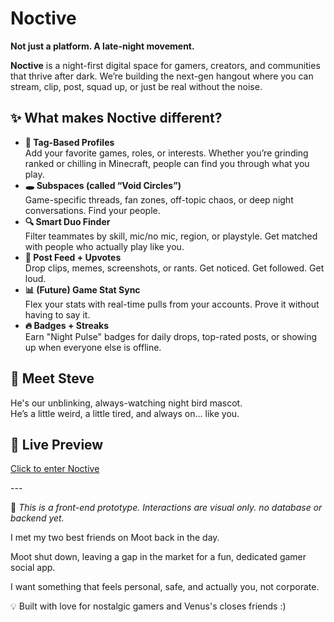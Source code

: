 <h1>Noctive</h1>
<p><strong>Not just a platform. A late-night movement.</strong></p>
<p><strong>Noctive</strong> is a night-first digital space for gamers, creators, and communities that thrive after dark.
We’re building the next-gen hangout where you can stream, clip, post, squad up, or just be real without the noise.</p>

<h2>✨ What makes Noctive different?</h2>
<ul>
  <li><strong>🧿 Tag-Based Profiles</strong><br>
  Add your favorite games, roles, or interests. Whether you’re grinding ranked or chilling in Minecraft, people can find you through what you play.</li>

  <li><strong>🕳️ Subspaces (called “Void Circles”)</strong><br>
  Game-specific threads, fan zones, off-topic chaos, or deep night conversations. Find your people.</li>

  <li><strong>🔍 Smart Duo Finder</strong><br>
  Filter teammates by skill, mic/no mic, region, or playstyle. Get matched with people who actually play like you.</li>

  <li><strong>📣 Post Feed + Upvotes</strong><br>
  Drop clips, memes, screenshots, or rants. Get noticed. Get followed. Get loud.</li>

  <li><strong>📊 (Future) Game Stat Sync</strong><br>
  Flex your stats with real-time pulls from your accounts. Prove it without having to say it.</li>

  <li><strong>🔥 Badges + Streaks</strong><br>
  Earn "Night Pulse" badges for daily drops, top-rated posts, or showing up when everyone else is offline.</li>
</ul>

<h2>🦉 Meet Steve</h2>
<p>He's our unblinking, always-watching night bird mascot.<br>
He’s a little weird, a little tired, and always on... like you.</p>

<h2>🔗 Live Preview</h2>
<p><a href="https://pivotmenace.github.io/Noctive/" target="_blank">Click to enter Noctive</a></p>
---

🚧 *This is a front-end prototype. Interactions are visual only. no database or backend yet.*

I met my two best friends on Moot back in the day.

Moot shut down, leaving a gap in the market for a fun, dedicated gamer social app.

I want something that feels personal, safe, and actually you, not corporate.

💡 Built with love for nostalgic gamers and Venus's closes friends :)
